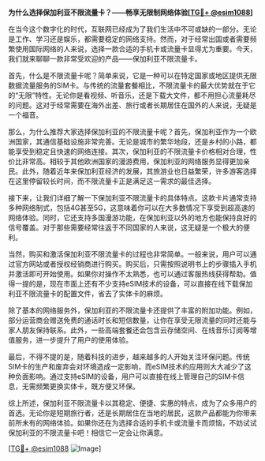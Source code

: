 **为什么选择保加利亚不限流量卡？——畅享无限制网络体验[[TG💪+ @esim1088](https://t.me/s/esim1088)]**

在当今这个数字化的时代，互联网已经成为了我们生活中不可或缺的一部分。无论是工作、学习还是娱乐，都需要稳定的网络支持。然而，对于经常出国或者需要频繁使用国际网络的人来说，选择一款合适的手机卡或流量卡显得尤为重要。今天，我们就来聊聊一款非常受欢迎的产品——保加利亚不限流量卡。

首先，什么是不限流量卡呢？简单来说，它是一种可以在特定国家或地区提供无限数据流量服务的SIM卡。与传统的流量套餐相比，不限流量卡的最大优势就在于它的“无限”特性。无论你是看视频、听音乐，还是下载大文件，都不用担心流量耗尽的问题。这对于经常需要在海外出差、旅行或者长期居住在国外的人来说，无疑是一个福音。

那么，为什么推荐大家选择保加利亚的不限流量卡呢？首先，保加利亚作为一个欧洲国家，其通信基础设施非常完善。无论是城市的繁华地段，还是乡村的小路，都能享受到稳定且快速的网络连接。其次，保加利亚的不限流量卡价格相对合理，性价比非常高。相较于其他欧洲国家的漫游费用，保加利亚的网络服务显得更加亲民。此外，随着近年来保加利亚经济的发展，其旅游业也日益繁荣，许多游客选择在这里停留较长时间，而不限流量卡正是满足这一需求的最佳选择。

接下来，让我们详细了解一下保加利亚不限流量卡的具体特点。这款卡片通常支持多种网络制式，包括4G甚至5G，这意味着你可以在大多数情况下享受到超高速的网络体验。同时，它还支持多国漫游功能，在保加利亚以外的地方也能保持良好的信号覆盖。对于那些需要经常往返于不同国家的人来说，这无疑是一个极大的便利。

当然，购买和激活保加利亚不限流量卡的过程也非常简单。一般来说，用户可以通过官方网站或者授权经销商进行购买。购买后，只需按照说明书上的步骤插入手机并激活即可开始使用。如果你对操作不太熟悉，也可以通过客服热线获得帮助。值得一提的是，现在市面上还有不少支持eSIM技术的设备，可以直接在线下载保加利亚不限流量卡的配置文件，省去了实体卡的麻烦。

除了基本的网络服务外，保加利亚的不限流量卡还提供了丰富的附加功能。例如，部分运营商会赠送免费的通话时长和短信数量，让你在享受无限流量的同时还能与家人朋友保持联系。此外，一些高端套餐还会包含云存储空间、在线音乐订阅等增值服务，进一步提升了用户的使用体验。

最后，不得不提的是，随着科技的进步，越来越多的人开始关注环保问题。传统SIM卡的生产和废弃会对环境造成一定影响，而eSIM技术的应用则大大减少了这种负面影响。通过支持eSIM的设备，用户可以直接在线上管理自己的SIM卡信息，无需频繁更换实体卡，既方便又环保。

综上所述，保加利亚不限流量卡以其稳定、便捷、实惠的特点，成为了众多用户的首选。无论你是短期旅行者，还是长期居住在当地的居民，这款产品都能为你带来前所未有的网络体验。如果你还在为选择合适的手机卡或流量卡而烦恼，不妨试试保加利亚的不限流量卡吧！相信它一定会让你满意。

[[TG💪+ @esim1088](https://t.me/s/esim1088) ![Image](https://i.postimg.cc/4NQfJmqS/Snipaste-2025-05-13-00-14-12.png)]
